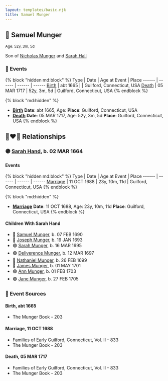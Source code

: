 ```yaml
---
layout: templates/basic.njk
title: Samuel Munger
---
```

## 🔵 Samuel Munger
<small>Age: 52y, 3m, 5d</small>

Son of [Nicholas Munger](/people/4/40603656) and [Sarah Hall](/people/4/42804920)

### 📆 Events

{% block "hidden md:block" %}
Type | Date | Age at Event | Place
------ | ------ | ------ | ------
[Birth](#event-event-2) | abt 1665 |  | Guilford, Connecticut, USA
[Death](#event-event-3) | 05 MAR 1717 | 52y, 3m, 5d | Guilford, Connecticut, USA
{% endblock %}

{% block "md:hidden" %}
- **[Birth](#event-event-2)**
**Date**: abt 1665, Age:
**Place**: Guilford, Connecticut, USA
- **[Death](#event-event-3)**
**Date**: 05 MAR 1717, Age: 52y, 3m, 5d
**Place**: Guilford, Connecticut, USA
{% endblock %}

## 👩‍❤️‍👨 Relationships

### 🟣 [Sarah Hand](/people/7/75255100), b. 02 MAR 1664

#### Events

{% block "hidden md:block" %}
Type | Date | Age at Event | Place
------ | ------ | ------ | ------
[Marriage](#event-family-0-event-0) | 11 OCT 1688 | 23y, 10m, 11d | Guilford, Connecticut, USA
{% endblock %}

{% block "md:hidden" %}
- **[Marriage](#event-family-0-event-0)**
**Date**: 11 OCT 1688, Age: 23y, 10m, 11d
**Place**: Guilford, Connecticut, USA
{% endblock %}

#### Children With Sarah Hand
* 🔵 [Samuel Munger](/people/6/64239804), b. 07 FEB 1690
* 🔵 [Joseph Munger](/people/8/82274524), b. 19 JAN 1693
* 🟣 [Sarah Munger](/people/2/24642538), b. 16 MAR 1695
* 🟣 [Deliverence Munger](/people/1/16376581), b. 12 MAR 1697
* 🔵 [Nathaniel Munger](/people/9/90245281), b. 26 FEB 1699
* 🔵 [James Munger](/people/7/73707528), b. 01 MAY 1701
* 🟣 [Ann Munger](/people/6/68439647), b. 01 FEB 1703
* 🟣 [Jane Munger](/people/1/1929334), b. 27 FEB 1705
### 📰 Event Sources

#### <a id="event-event-2"></a> Birth, abt 1665
* The Munger Book  - 203

#### <a id="event-family-0-event-0"></a> Marriage, 11 OCT 1688
* Families of Early Guilford, Connecticut, Vol. II  - 833
* The Munger Book  - 203
#### <a id="event-event-3"></a> Death, 05 MAR 1717
* Families of Early Guilford, Connecticut, Vol. II  - 833
* The Munger Book  - 203
